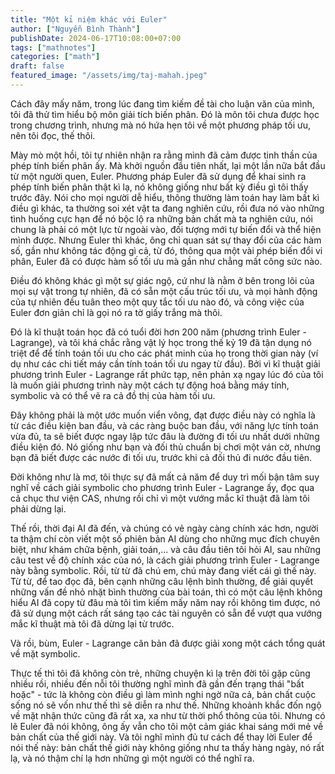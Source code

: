 ```yaml
---
title: "Một kỉ niệm khác với Euler"
author: ["Nguyễn Bình Thành"]
publishDate: 2024-06-17T10:08:00+07:00
tags: ["mathnotes"]
categories: ["math"]
draft: false
featured_image: "/assets/img/taj-mahah.jpeg"
---
```


Cách đây mấy năm, trong lúc đang tìm kiếm đề tài cho luận văn của mình, tôi đã thử tìm hiểu bộ môn giải tích biến phân. Đó là môn tôi chưa được học trong chương trình, nhưng mà nó hứa hẹn tôi về một phương pháp tối ưu, nên tôi đọc, thế thôi.

Mày mò một hồi, tôi tự nhiên nhận ra rằng mình đã cảm được tinh thần của phép tính biến phân ấy. Mà khởi nguồn đầu tiên nhất, lại một lần nữa bắt đầu từ một người quen, Euler. Phương pháp Euler đã sử dụng để khai sinh ra phép tính biến phân thật kì lạ, nó không giống như bất kỳ điều gì tôi thấy trước đây. Nói cho mọi người dễ hiểu, thông thường làm toán hay làm bất kì điều gì khác, ta thường soi xét vật ta đang nghiên cứu, rồi đưa nó vào những tình huống cực hạn để nó bộc lộ ra những bản chất mà ta nghiên cứu, nói chung là phải có một lực từ ngoài vào, đối tượng mới tự biến đổi và thể hiện mình được. Nhưng Euler thì khác, ông chỉ quan sát sự thay đổi của các hàm số, gần như không tác động gì cả, từ đó, thông qua một vài phép biến đổi vi phân, Euler đã có được hàm số tối ưu mà gần như chẳng mất công sức nào.

Điều đó không khác gì một sự giác ngộ, cứ như là nằm ở bên trong lõi của mọi sự vật trong tự nhiên, đã có sẵn một cấu trúc tối ưu, và mọi hành động của tự nhiên đều tuân theo một quy tắc tối ưu nào đó, và công việc của Euler đơn giản chỉ là gọi nó ra tờ giấy trắng mà thôi.

Đó là kĩ thuật toán học đã có tuổi đời hơn 200 năm (phương trình Euler - Lagrange), và tôi khá chắc rằng vật lý học trong thế kỷ 19 đã tận dụng nó triệt để để tính toán tối ưu cho các phát minh của họ trong thời gian này (ví dụ như các chi tiết máy cần tính toán tối ưu ngay từ đầu). Bởi vì kĩ thuật giải phương trình Euler - Lagrange rất phức tạp, nên phản xạ ngay lúc đó của tôi là muốn giải phương trình này một cách tự động hoá bằng máy tính, symbolic và có thể vẽ ra cả đồ thị của hàm tối ưu.

Đây không phải là một ước muốn viển vông, đạt được điều này có nghĩa là từ các điều kiện ban đầu, và các ràng buộc ban đầu, với năng lực tính toán vừa đủ, ta sẽ biết được ngay lập tức đâu là đường đi tối ưu nhất dưới những điều kiện đó. Nó giống như bạn và đối thủ chuẩn bị chơi một ván cờ, nhưng bạn đã biết được các nước đi tối ưu, trước khi cả đối thủ đi nước đầu tiên.

Đời không như là mơ, tôi thực sự đã mất cả năm để duy trì mối bận tâm suy nghĩ về cách giải symbolic cho phương trình Euler - Lagrange ấy, đọc qua cả chục thư viện CAS, nhưng rồi chỉ vì một vướng mắc kĩ thuật đã làm tôi phải dừng lại.

Thế rồi, thời đại AI đã đến, và chúng có vẻ ngày càng chính xác hơn, người ta thậm chí còn viết một số phiên bản AI dùng cho những mục đích chuyên biệt, như khám chữa bệnh, giải toán,... và câu đầu tiên tôi hỏi AI, sau những câu test về độ chính xác của nó, là cách giải phương trình Euler - Lagrange này bằng symbolic. Rồi, từ từ đã chú em, chú mày đang viết cái gì thế này. Từ từ, để tao đọc đã, bên cạnh những câu lệnh bình thường, để giải quyết những vấn đề nhỏ nhặt bình thường của bài toán, thì có một câu lệnh không hiểu AI đã copy từ đâu mà tôi tìm kiếm mấy năm nay rồi không tìm được, nó đã sử dụng một cách rất sáng tạo các tài nguyên có sẵn để vượt qua vướng mắc kĩ thuật mà tôi đã dừng lại từ trước.

Và rồi, bùm, Euler - Lagrange căn bản đã được giải xong một cách tổng quát về mặt symbolic.

Thực tế thì tôi đã không còn trẻ, những chuyện kì lạ trên đời tôi gặp cũng nhiều rồi, nhiều đến nỗi tôi thường nghĩ mình đã gần đến trạng thái "bất hoặc" - tức là không còn điều gì làm mình nghi ngờ nữa cả, bản chất cuộc sống nó sẽ vốn như thế thì sẽ diễn ra như thế. Những khoảnh khắc đốn ngộ về mặt nhận thức cũng đã rất xa, xa như từ thời phổ thông của tôi. Nhưng có lẽ Euler đã nói không, ông ấy vẫn cho tôi một cảm giác khai sáng mới mẻ về bản chất của thế giới này. Và tôi nghĩ mình đủ tư cách để thay lời Euler để nói thế này: bản chất thế giới này không giống như ta thấy hàng ngày, nó rất lạ, và nó thậm chí lạ hơn những gì một người có thể nghĩ ra.
